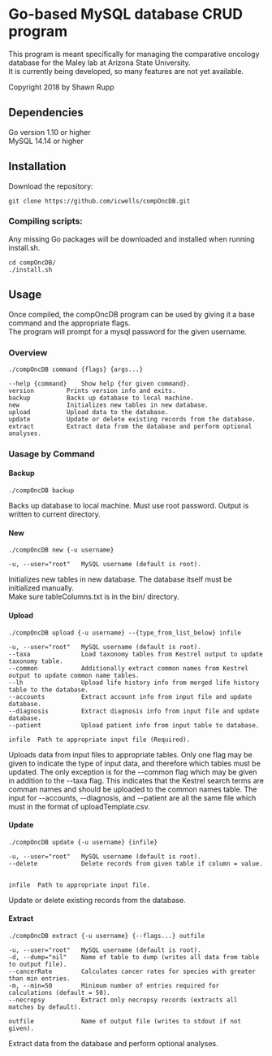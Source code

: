 # Go-based MySQL database CRUD program  
This program is meant specifically for managing the comparative oncology database for the Maley lab at Arizona State University.  
It is currently being developed, so many features are not yet available.   

Copyright 2018 by Shawn Rupp

## Dependencies  
Go version 1.10 or higher  
MySQL 14.14 or higher  

## Installation  
Download the repository:  

	git clone https://github.com/icwells/compOncDB.git  

### Compiling scripts:
Any missing Go packages will be downloaded and installed when running install.sh.  

	cd compOncDB/  
	./install.sh  

## Usage  
Once compiled, the compOncDB program can be used by giving it a base command and the appropriate flags.  
The program will prompt for a mysql password for the given username.  

### Overview  

	./compOncDB command {flags} {args...}  

	--help {command}	Show help {for given command}.  
	version			Prints version info and exits.  
	backup			Backs up database to local machine.  
	new				Initializes new tables in new database.
	upload			Upload data to the database.  
	update			Update or delete existing records from the database.  
	extract			Extract data from the database and perform optional analyses.  

### Uasage by Command  

#### Backup  
	./compOncDB backup

Backs up database to local machine. Must use root password. Output is written to current directory.  

#### New  
	./compOncDB new {-u username}  

	-u, --user="root"	MySQL username (default is root).  

Initializes new tables in new database. The database itself must be initialized manually.  
Make sure tableColumns.txt is in the bin/ directory.  

#### Upload  
	./compOncDB upload {-u username} --{type_from_list_below} infile

	-u, --user="root"	MySQL username (default is root).  
	--taxa				Load taxonomy tables from Kestrel output to update taxonomy table.  
	--common			Additionally extract common names from Kestrel output to update common name tables.  
	--lh				Upload life history info from merged life history table to the database.  
	--accounts			Extract account info from input file and update database.  
	--diagnosis			Extract diagnosis info from input file and update database.  
	--patient			Upload patient info from input table to database.  

	infile	Path to appropriate input file (Required).  

Uploads data from input files to appropriate tables. Only one flag may be given to indicate the type of 
input data, and therefore which tables must be updated. The only exception is for the --common flag which 
may be given in addition to the --taxa flag. This indicates that the Kestrel search terms are comman 
names and should be uploaded to the common names table. The input for --accounts, --diagnosis, and --patient
are all the same file which must in the format of uploadTemplate.csv.  

#### Update  
	./compOncDB update {-u username} {infile}

	-u, --user="root"	MySQL username (default is root).  
	--delete			Delete records from given table if column = value.  


	infile	Path to appropriate input file.  

Update or delete existing records from the database.  

#### Extract  
	./compOncDB extract {-u username} {--flags...} outfile

	-u, --user="root"	MySQL username (default is root).  
	-d, --dump="nil"	Name of table to dump (writes all data from table to output file).  
	--cancerRate		Calculates cancer rates for species with greater than min entries.  
	-m, --min=50		Minimum number of entries required for calculations (default = 50).  
	--necropsy			Extract only necropsy records (extracts all matches by default).  

	outfile				Name of output file (writes to stdout if not given).  

Extract data from the database and perform optional analyses.  
